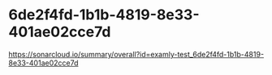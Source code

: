 # 6de2f4fd-1b1b-4819-8e33-401ae02cce7d
https://sonarcloud.io/summary/overall?id=examly-test_6de2f4fd-1b1b-4819-8e33-401ae02cce7d
